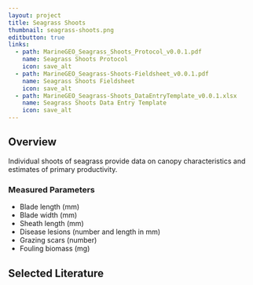```yaml
---
layout: project
title: Seagrass Shoots
thumbnail: seagrass-shoots.png
editbutton: true
links:
  - path: MarineGEO_Seagrass_Shoots_Protocol_v0.0.1.pdf
    name: Seagrass Shoots Protocol
    icon: save_alt
  - path: MarineGEO_Seagrass-Shoots-Fieldsheet_v0.0.1.pdf
    name: Seagrass Shoots Fieldsheet
    icon: save_alt
  - path: MarineGEO_Seagrass-Shoots_DataEntryTemplate_v0.0.1.xlsx
    name: Seagrass Shoots Data Entry Template
    icon: save_alt
---
```


## Overview
Individual shoots of seagrass provide data on canopy characteristics and estimates of primary productivity.

### Measured Parameters
  - Blade length (mm)
  - Blade width (mm)
  - Sheath length (mm)
  - Disease lesions (number and length in mm)
  - Grazing scars (number)
  - Fouling biomass (mg)

## Selected Literature
